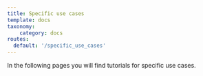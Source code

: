 ```yaml
---
title: Specific use cases
template: docs
taxonomy:
    category: docs
routes:
  default: '/specific_use_cases'
---
```


In the following pages you will find tutorials for specific use cases.
